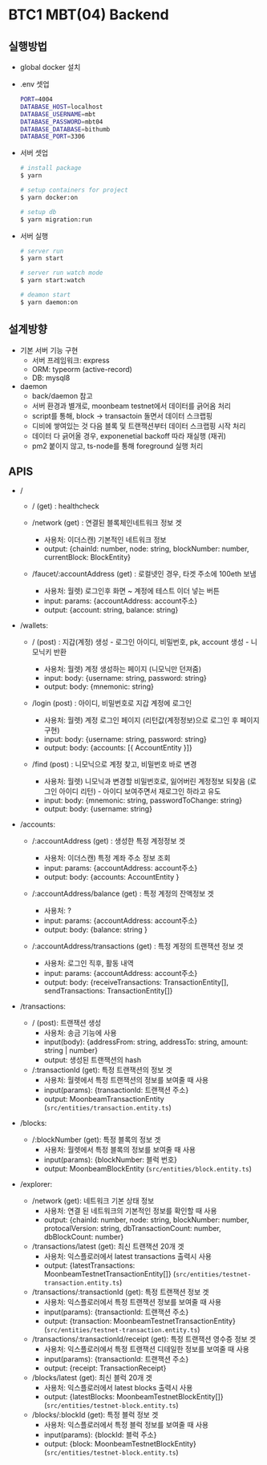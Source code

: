 # BTC1 MBT(04) Backend

## 실행방법

- global docker 설치

- .env 셋업

  ```bash
  PORT=4004
  DATABASE_HOST=localhost
  DATABASE_USERNAME=mbt
  DATABASE_PASSWORD=mbt04
  DATABASE_DATABASE=bithumb
  DATABASE_PORT=3306
  ```

- 서버 셋업

  ```bash
  # install package
  $ yarn

  # setup containers for project
  $ yarn docker:on

  # setup db
  $ yarn migration:run
  ```

- 서버 실행

  ```bash
  # server run
  $ yarn start

  # server run watch mode
  $ yarn start:watch

  # deamon start
  $ yarn daemon:on
  ```

## 설계방향

- 기본 서버 기능 구현
  - 서버 프레임워크: express
  - ORM: typeorm (active-record)
  - DB: mysql8
- daemon
  - back/daemon 참고
  - 서버 환경과 별개로, moonbeam testnet에서 데이터를 긁어옴 처리
  - script를 통해, block -> transactoin 돌면서 데이터 스크랩핑
  - 디비에 쌓여있는 것 다음 블록 및 트랜잭션부터 데이터 스크랩핑 시작 처리
  - 데이터 다 긁어올 경우, exponenetial backoff 따라 재실행 (재귀)
  - pm2 붙이지 않고, ts-node를 통해 foreground 실행 처리

## APIS
 - /
   - / (get) : healthcheck

   - /network (get) : 연결된 블록체인네트워크 정보 겟
      - 사용처: 이더스캔) 기본적인 네트워크 정보
      - output: {chainId: number, node: string, blockNumber: number, currentBlock: BlockEntity}

   - /faucet/:accountAddress (get) : 로컬넷인 경우, 타겟 주소에 100eth 보냄
      - 사용처: 월렛) 로그인후 화면 ~ 계정에 테스트 이더 넣는 버튼
      - input: params: {accountAddress: account주소}
      - output: {account: string, balance: string}


 - /wallets:
   - / (post) : 지갑(계정) 생성 - 로그인 아이디, 비밀번호, pk, account 생성 - 니모닉키 반환
      - 사용처: 월렛) 계정 생성하는 페이지 (니모닉만 던져줌)
      - input: body: {username: string, password: string}
      - output: body: {mnemonic: string}

   - /login (post) : 아이디, 비밀번호로 지갑 계정에 로그인
      - 사용처: 월렛) 계정 로그인 페이지 (리턴값(계정정보)으로 로그인 후 페이지 구현)
      - input: body: {username: string, password: string}
      - output: body: {accounts: [{ AccountEntity }]}

   - /find (post) : 니모닉으로 계정 찾고, 비밀번호 바로 변경
      - 사용처: 월렛) 니모닉과 변경할 비밀번호로, 잃어버린 계정정보 되찾음 (로그인 아이디 리턴) - 아이디 보여주면서 재로그인 하라고 유도
      - input: body: {mnemonic: string, passwordToChange: string}
      - output: body: {username: string}


 - /accounts:
   - /:accountAddress (get) : 생성한 특정 계정정보 겟
      - 사용처: 이더스캔) 특정 계좌 주소 정보 조회
      - input: params: {accountAddress: account주소}
      - output: body: {accounts: AccountEntity }

   - /:accountAddress/balance (get) : 특정 계정의 잔액정보 겟
      - 사용처: ?
      - input: params: {accountAddress: account주소}
      - output: body: {balance: string }

   - /:accountAddress/transactions (get) : 특정 계정의 트랜잭션 정보 겟
      - 사용처: 로그인 직후, 활동 내역
      - input: params: {accountAddress: account주소}
      - output: body: {receiveTransactions: TransactionEntity[], sendTransactions: TransactionEntity[]}

 - /transactions:
   - / (post): 트랜잭션 생성
      - 사용처: 송금 기능에 사용
      - input(body): {addressFrom: string, addressTo: string, amount: string | number}
      - output: 생성된 트랜잭션의 hash
   - /:transactionId (get): 특정 트랜잭션의 정보 겟
      - 사용처: 월렛에서 특정 트랜잭션의 정보를 보여줄 때 사용
      - input(params): {transactionId: 트랜잭션 주소}
      - output: MoonbeamTransactionEntity (`src/entities/transaction.entity.ts`)

 - /blocks:
   - /:blockNumber (get): 특정 블록의 정보 겟
      - 사용처: 월렛에서 특정 블록의 정보를 보여줄 때 사용
      - input(params): {blockNumber: 블럭 번호}
      - output: MoonbeamBlockEntity (`src/entities/block.entity.ts`)

 - /explorer:
   - /network (get): 네트워크 기본 상태 정보
      - 사용처: 연결 된 네트워크의 기본적인 정보를 확인할 때 사용
      - output: {chainId: number, node: string, blockNumber: number, protocalVersion: string, dbTransactionCount: number, dbBlockCount: number}
   - /transactions/latest (get): 최신 트랜잭션 20개 겟
      - 사용처: 익스플로러에서 latest transactions 출력시 사용
      - output: {latestTransactions: MoonbeamTestnetTransactionEntity[]} (`src/entities/testnet-transaction.entity.ts`)
   - /transactions/:transactionId (get): 특정 트랜잭션 정보 겟
      - 사용처: 익스플로러에서 특정 트랜잭션 정보를 보여줄 때 사용
      - input(params): {transactionId: 트랜잭션 주소}
      - output: {transaction: MoonbeamTestnetTransactionEntity} (`src/entities/testnet-transaction.entity.ts`)
   - /transactions/:transactionId/receipt (get): 특정 트랜잭션 영수증 정보 겟
      - 사용처: 익스플로러에서 특정 트랜잭션 디테일한 정보를 보여줄 때 사용
      - input(params): {transactionId: 트랜잭션 주소}
      - output: {receipt: TransactionReceipt}
   - /blocks/latest (get): 최신 블럭 20개 겟
      - 사용처: 익스플로러에서 latest blocks 출력시 사용
      - output: {latestBlocks: MoonbeamTestnetBlockEntity[]} (`src/entities/testnet-block.entity.ts`)
   - /blocks/:blockId (get): 특정 블럭 정보 겟
      - 사용처: 익스플로러에서 특정 블럭 정보를 보여줄 때 사용
      - input(params): {blockId: 블럭 주소}
      - output: {block: MoonbeamTestnetBlockEntity} (`src/entities/testnet-block.entity.ts`)
